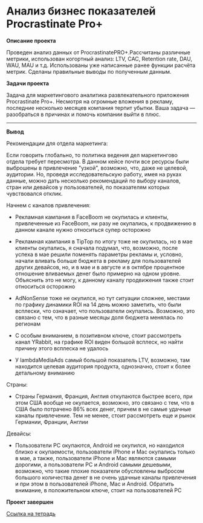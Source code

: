 # Анализ бизнес показателей Procrastinate Pro+

<b>Описание проекта</b>

Проведен анализ данных от ProcrastinatePRO+.Рассчитаны различные метрики, использован когортный анализ: LTV, CAC, Retention rate, DAU, WAU, MAU и т.д. Использованы уже написанные ранее функции расчёта метрик. Сделаны правильные выводы по полученным данным.

<b>Задачи проекта</b>

Задача для маркетингового аналитика развлекательного приложения Procrastinate Pro+. Несмотря на огромные вложения в рекламу, последние несколько месяцев компания терпит убытки. Ваша задача — разобраться в причинах и помочь компании выйти в плюс.

---
<b>Вывод</b>

Рекомендации для отдела маркетинга:

Если говорить глобально, то политика ведения дел маркетингово отдела требует пересмотра. В данном кейсе почти все ресурсы были выброшены в привлечение "узкой", возможно, что, даже не целевой, аудитории. Но, проведя исследовательскую работу, имея на руках данные, можно дать несколько рекомендаций по выбору каналов, стран или девайсов у пользователей, по показателям которых чувствовался отклик.

Начнем с каналов привлечения:

  - Рекламная кампания в FaceBoom не окупилась и клиенты, привлеченные из FaceBoom, ни разу не окупались, к продвижению в данном канале нужно относиться супер осторожно

  - Рекламная кампания в TipTop по итогу тоже не окупилась, но в мае клиенты окупались, я сначала подумал, что, возможно, после успеха в мае решили поменять параметры рекламы и, условно, начали вливать больше бюджета в рекламу для пользователей других девайсов, но, и в мае и в августе и в октябре процентное отношение вливаемых денег было примерно на одном уровне. Объяснить это не могу, к данному каналу продвижения также стоит относиться осторожно

  - AdNonSense тоже не окупился, но тут ситуации сложнее, местами по графику динамики ROI на 14 день можно заметить, что были всплески, что означает, что пользователи окупались. Возможно, это связано с тем, что в разные месяцы доля бюджета менялась по регионам

  - С особым вниманием, в позитивном ключе, стоит рассмотреть канал YRabbit, на графике ROI виден большой всплеск, но найти причину этого всплеска не удалось

  - У lambdaMediaAds самый большой показатель LTV, возможно, там находится целевая аудитория продукта, однозначно, стоит к более детальному вниманию

Страны:

  - Страны Германия, Франция, Англия откупаются быстрее всего, при этом США вообще не окупается, возможно, это связано с тем, что в США было потрачено 86% всех денег, причем в не самые удачные каналы привлечение. Тем не менее, стоит рассмотреть еще и рынок Германии, Франции, Англии
    
Девайсы:

  - Пользователи PC окупаются, Android не окупился, но находился близко к окупаемости, пользователи iPhone и Mac окупались только в мае, а также, пользователи iPhone и Mac являются самыми дорогими, а пользователи PC и Android самыми дешевыми, возможно, что такие плохие показатели обусловлены выбросом большого количества денег в не очень удачные каналы привлечения и при этом в пользователей iPhone, Mac и Android. Обратить внимание, в положительном ключе, стоит на пользователей PC





<b>Проект завершен</b>

[Ссылка на тетрадь](https://github.com/obertas-artem/my_portfolio/blob/main/07%20-%20Анализ%20бизнес%20показателей%20Procrastinate%20Pro/07%20-%20Анализ%20бизнес%20показателей%20Procrastinate%20Pro.ipynb)
